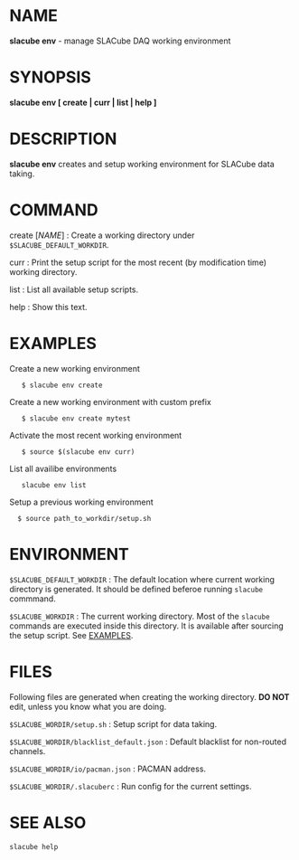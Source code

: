 NAME
====
**slacube env** - manage SLACube DAQ working environment

SYNOPSIS
========
**slacube env [ create | curr | list | help ]**

DESCRIPTION
===========
**slacube env** creates and setup working environment for SLACube data taking.

COMMAND
=======
create [_NAME_]
:   Create a working directory under `$SLACUBE_DEFAULT_WORKDIR`.

curr
:   Print the setup script for the most recent (by modification time) working directory.

list
:   List all available setup scripts.

help
:   Show this text.

EXAMPLES
========
Create a new working environment 
```
   $ slacube env create
```

Create a new working environment with custom prefix
```
   $ slacube env create mytest
```

Activate the most recent working environment 
```
   $ source $(slacube env curr)
```

List all availibe environments
```
   slacube env list
```

Setup a previous working environment
```
  $ source path_to_workdir/setup.sh
```

ENVIRONMENT
===========
`$SLACUBE_DEFAULT_WORKDIR`
:   The default location where current working directory is generated. It should be defined beferoe running `slacube` commmand.

`$SLACUBE_WORKDIR`
:   The current working directory. Most of the `slacube` commands are executed inside this directory. It is available after sourcing the setup script. See [EXAMPLES](#examples).

FILES
=====
Following files are generated when creating the working directory. __DO NOT__ edit, unless you know what you are doing.

`$SLACUBE_WORDIR/setup.sh`
:   Setup script for data taking.

`$SLACUBE_WORDIR/blacklist_default.json`
:   Default blacklist for non-routed channels.

`$SLACUBE_WORDIR/io/pacman.json`
:   PACMAN address.  

`$SLACUBE_WORDIR/.slacuberc`
:   Run config for the current settings.

SEE ALSO
========
`slacube help`
